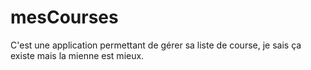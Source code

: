 # mesCourses
C'est une application permettant de gérer sa liste de course, je sais ça existe mais la mienne est mieux.
